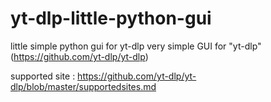 # yt-dlp-little-python-gui
little simple python gui for yt-dlp
very simple GUI for "yt-dlp" (https://github.com/yt-dlp/yt-dlp)

supported site : https://github.com/yt-dlp/yt-dlp/blob/master/supportedsites.md
